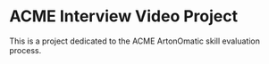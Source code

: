 # ACME Interview Video Project

This is a project dedicated to the ACME ArtonOmatic skill evaluation process.